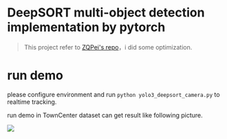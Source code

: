 # DeepSORT multi-object detection implementation by pytorch
> This project refer to [ZQPei's repo](https://github.com/ZQPei/deep_sort_pytorch)，i did some optimization.

# run demo
please configure environment and run `python yolo3_deepsort_camera.py` to realtime tracking.

run demo in TownCenter dataset can get result like following picture.

![](./assets/demo.gif)